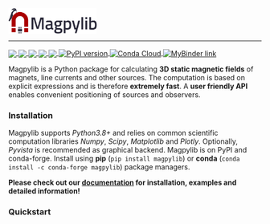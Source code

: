 
<p align="left"><img align="center" src=docs/_static/images/magpylib_flag.png width=35%>
</p>

---
<div>
<a href="https://dev.azure.com/magpylib/magpylib/_build/latest?definitionId=1&branchName=main"> <img align='center' src="https://dev.azure.com/magpylib/magpylib/_apis/build/status/magpylib.magpylib?branchName=main">
</a>
<a href="https://circleci.com/gh/magpylib/magpylib"> <img align='center' src="https://circleci.com/gh/magpylib/magpylib.svg?style=svg">
</a>
<a href="https://magpylib.readthedocs.io/en/latest/"> <img align='center' src="https://readthedocs.org/projects/magpylib/badge/?version=latest">
</a>
<a href="https://opensource.org/licenses/BSD-2-Clause"> <img align='center' src="https://img.shields.io/badge/License-BSD_2--Clause-orange.svg">
</a>
<a href="https://codecov.io/gh/magpylib/magpylib"> <img align='center' src="https://codecov.io/gh/magpylib/magpylib/branch/main/graph/badge.svg">
</a>
<a href="https://pypi.org/project/magpylib/"> <img align='center' src="https://badge.fury.io/py/magpylib.svg" alt="PyPI version" height="18">
</a>
<a href="https://anaconda.org/conda-forge/magpylib"> <img align='center' src="https://anaconda.org/conda-forge/magpylib/badges/version.svg" alt="Conda Cloud" height="18">
</a>
<a href="https://mybinder.org/v2/gh/magpylib/magpylib/4.3.0?filepath=docs%2Fexamples"> <img align='center' src="https://mybinder.org/badge_logo.svg" alt="MyBinder link" height="18">
</a>
</div>

Magpylib is a Python package for calculating **3D static magnetic fields** of magnets, line currents and other sources. The computation is based on explicit expressions and is therefore **extremely fast**. A **user friendly API** enables convenient positioning of sources and observers.

### Installation
Magpylib supports _Python3.8+_ and relies on common scientific computation libraries _Numpy_, _Scipy_, _Matplotlib_ and _Plotly_. Optionally, _Pyvista_ is recommended as graphical backend. Magpylib is on PyPI and conda-forge. Install using **pip** (`pip install magpylib`) or **conda** (`conda install -c conda-forge magpylib`) package managers.

**Please check out our [documentation](https://magpylib.readthedocs.io/en/latest) for installation, examples and detailed information!**

### Quickstart

